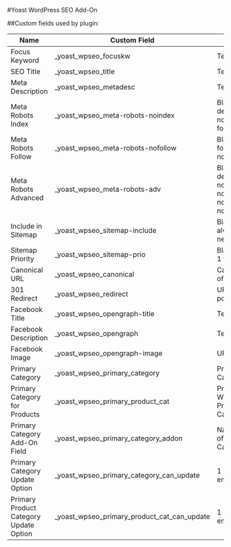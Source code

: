 #Yoast WordPress SEO Add-On

##Custom fields used by plugin: 

| Name                                    | Custom Field                                | Values                                                                        |
| ----------------------------------------| --------------------------------------------| ----------------------------------------------------------------------------- |
| Focus Keyword                           | _yoast_wpseo_focuskw                        | Text string                                                                   |
| SEO Title                               | _yoast_wpseo_title                          | Text string                                                                   |
| Meta Description                        | _yoast_wpseo_metadesc                       | Text string                                                                   |
| Meta Robots Index                       | _yoast_wpseo_meta-robots-noindex            | Blank for default, 1 for noindex, or 2 for index                              |
| Meta Robots Follow                      | _yoast_wpseo_meta-robots-nofollow           | Blank for follow, 1 for nofollow                                              |
| Meta Robots Advanced                    | _yoast_wpseo_meta-robots-adv                | Blank for default, none, noodp, noydir, noimageindex, noarchive, or nosnippet |
| Include in Sitemap                      | _yoast_wpseo_sitemap-include                | Blank for auto, always, or never                                              |
| Sitemap Priority                        | _yoast_wpseo_sitemap-prio                   | Blank for auto, 1 to .1                                                       |
| Canonical URL                           | _yoast_wpseo_canonical                      | Canonical URL of post                                                         |
| 301 Redirect                            | _yoast_wpseo_redirect                       | URL to redirect post to                                                       |
| Facebook Title                          | _yoast_wpseo_opengraph-title                | Text string                                                                   |
| Facebook Description                    | _yoast_wpseo_opengraph                      | Text string                                                                   |
| Facebook Image                          | _yoast_wpseo_opengraph-image                | URL to image                                                                  |
| Primary Category                        | _yoast_wpseo_primary_category               | Primary Category ID                                                           |
| Primary Category for Products           | _yoast_wpseo_primary_product_cat            | Primary WooCommerce Product Category ID                                       |
| Primary Category Add-On Field           | _yoast_wpseo_primary_category_addon         | Name or Slug of Primary Category                                              |
| Primary Category Update Option          | _yoast_wpseo_primary_category_can_update    | 1 (true) or empty                                                             |
| Primary Product Category Update Option  | _yoast_wpseo_primary_product_cat_can_update | 1 (true) or empty                                                             |